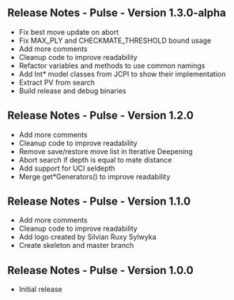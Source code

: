 Release Notes - Pulse - Version 1.3.0-alpha
-------------------------------------------

* Fix best move update on abort
* Fix MAX_PLY and CHECKMATE_THRESHOLD bound usage
* Add more comments
* Cleanup code to improve readability
* Refactor variables and methods to use common namings
* Add Int* model classes from JCPI to show their implementation
* Extract PV from search
* Build release and debug binaries

Release Notes - Pulse - Version 1.2.0
-------------------------------------

* Add more comments
* Cleanup code to improve readability
* Remove save/restore move list in Iterative Deepening
* Abort search if depth is equal to mate distance
* Add support for UCI seldepth
* Merge get*Generators() to improve readability

Release Notes - Pulse - Version 1.1.0
-------------------------------------

* Add more comments
* Cleanup code to improve readability
* Add logo created by Silvian Ruxy Sylwyka
* Create skeleton and master branch

Release Notes - Pulse - Version 1.0.0
-------------------------------------

* Initial release
